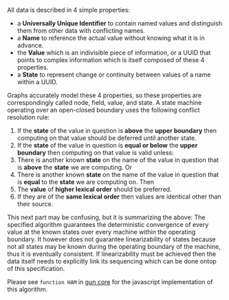 All data is described in 4 simple properties:
 - a **Universally Unique Identifier** to contain named values and distinguish them from other data with conflicting names.
 - a **Name** to reference the actual value without knowing what it is in advance.
 - the **Value** which is an indivisible piece of information, or a UUID that points to complex information which is itself composed of these 4 properties.
 - a **State** to represent change or continuity between values of a name within a UUID.

Graphs accurately model these 4 properties, so these properties are correspondingly called node, field, value, and state. A state machine operating over an open-closed boundary uses the following conflict resolution rule:

  1. If the **state** of the value in question is **above** the **upper boundary** then computing on that value should be deferred until another state.
  2. If the **state** of the value in question is **equal or below** the **upper boundary** then computing on that value is valid unless:
  3. There is another known **state** on the name of the value in question that is **above** the **state** we are computing. Or
  4. There is another known **state** on the name of the value in question that is **equal** to the **state** we are computing on. Then
  5. The **value** of **higher lexical order** should be preferred.
  6. If they are of the **same lexical order** then values are identical other than their source.

This next part may be confusing, but it is summarizing the above: The specified algorithm guarantees the deterministic convergence of every value at the known states over every machine within the operating boundary. It however does not guarantee linearizability of states because not all states may be known during the operating boundary of the machine, thus it is eventually consistent. If linearizability must be achieved then the data itself needs to explicitly link its sequencing which can be done ontop of this specification.

Please see `function HAM` in [gun core](../../blob/master/gun.js) for the javascript implementation of this algorithm.
